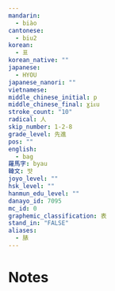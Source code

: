 ```yaml
---
mandarin:
  - biào
cantonese:
  - biu2
korean:
  - 표
korean_native: ""
japanese:
  - HYOU
japanese_nanori: ""
vietnamese:
middle_chinese_initial: p
middle_chinese_final: ɣiᴇu
stroke_count: "10"
radical: 人
skip_number: 1-2-8
grade_level: 先進
pos: ""
english:
  - bag
羅馬字: byau
韓文: 뱟
joyo_level: ""
hsk_level: ""
hanmun_edu_level: ""
danayo_id: 7095
mc_id: 0
graphemic_classification: 表
stand_in: "FALSE"
aliases:
  - 脿
---
```


# Notes
